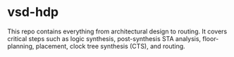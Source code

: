 # vsd-hdp
This repo contains everything from architectural design to routing. It covers critical steps such as logic synthesis, post-synthesis STA analysis, floor-planning, placement, clock tree synthesis (CTS), and routing.
